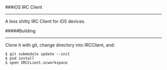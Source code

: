 ###iOS IRC Client
***
A less shitty IRC Client for iOS devices.

#####Building
***
Clone it with git, change directory into IRCClient, and:

    $ git submodule update --init
    $ pod install
    $ open IRCCLient.xcworkspace
